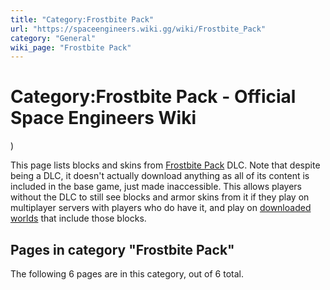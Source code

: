 ```yaml
---
title: "Category:Frostbite Pack"
url: "https://spaceengineers.wiki.gg/wiki/Frostbite_Pack"
category: "General"
wiki_page: "Frostbite Pack"
---
```


# Category:Frostbite Pack - Official Space Engineers Wiki

)

This page lists blocks and skins from [Frostbite Pack](https://store.steampowered.com/app/1241550/Space_Engineers__Frostbite/) DLC. Note that despite being a DLC, it doesn't actually download anything as all of its content is included in the base game, just made inaccessible. This allows players without the DLC to still see blocks and armor skins from it if they play on multiplayer servers with players who do have it, and play on [downloaded worlds](https://spaceengineers.wiki.gg/wiki/Scenario "Scenario") that include those blocks.

## Pages in category "Frostbite Pack"

The following 6 pages are in this category, out of 6 total.